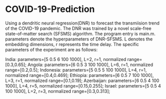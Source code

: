 # COVID-19-Prediction

Using a dendritic neural regression(DNR) to forecast the transmiision trend of the COVID-19 pandemic. The DNR was trained by a novel scale-free state-of-matter search (SFSMS) algorithm. The program entry is main.m. parameters denote the hyperparameters of DNR-SFSMS. L denotes the embedding dimensions, r represents the time delay. The specific parameters of the experiment are as follows:

India: parameters=[5 0.5 6 100 1000], L=2, r=1, normalized range=[0.3,0.65];
Angola: parameters=[6 0.5 3 100 1000], L=6, r=1, normalized range=[0.2,0.5];
Indonesia: parameters=[5 0.5 5 100 1000], L=4, r=1, normalized range=[0.4,0.469]; 
Ethiopia: parameters=[6 0.5 7 100 1000], L=3, r=1, normalized range=[0.1,0.19];
Azerbaijan: parameters=[6 0.5 4 100 1000], L=4, r=5, normalized range=[0.15,0.255]; 
Israel: parameters=[5 0.5 4 100 1000], L=2, r=3, normalized range=[0.3,0.313];
